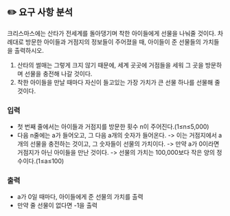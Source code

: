 ## ✏️ 요구 사항 분석

크리스마스에는 산타가 전세계를 돌아댕기며 착한 아이들에게 선물을 나눠줄 것이다. 차례대로 방문한 아이들과 거점지의 정보들이 주어졌을 때, 아이들이 준 선물들의 가치들을 출력하시오.

1. 산타의 썰매는 그렇게 크지 않기 때문에, 세계 곳곳에 거점들을 세워 그 곳을 방문하며 선물을 충전해 나갈 것이다.
2. 착한 아이들을 만날 때마다 자신이 들고있는 가장 가치가 큰 선물 하나를 선물해 줄 것이다.

### 입력

- 첫 번째 줄에서는 아이들과 거점지를 방문한 횟수 n이 주어진다.(1≤n≤5,000)
- 다음 n줄에는 a가 들어오고, 그 다음 a개의 숫자가 들어온다.
  -> 이는 거점지에서 a개의 선물을 충전하는 것이고, 그 숫자들이 선물의 가치이다.
  -> 만약 a가 0이라면 거점지가 아닌 아이들을 만난 것이다.
  -> 선물의 가치는 100,000보다 작은 양의 정수이다.(1≤a≤100)

### 출력

- a가 0일 때마다, 아이들에게 준 선물의 가치를 출력
- 만약 줄 선물이 없다면 -1을 출력
